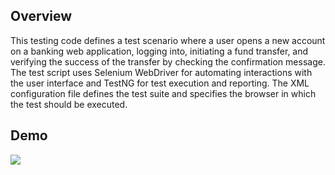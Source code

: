 ## Overview
This testing code defines a test scenario where a user opens a new account on a banking web application, logging into, initiating a fund transfer, and verifying the success of the transfer by checking the confirmation message. The test script uses Selenium WebDriver for automating interactions with the user interface and TestNG for test execution and reporting. The XML configuration file defines the test suite and specifies the browser in which the test should be executed.

## Demo
<img src="https://github.com/TunahanBoyaci/OpenNewAccountTest/blob/main/14.08.2023_00.56.30_REC.gif">
